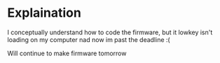 # Explaination

I conceptually understand how to code the firmware, but it lowkey isn't loading on my computer nad now im past the deadline :(

Will continue to make firmware tomorrow
